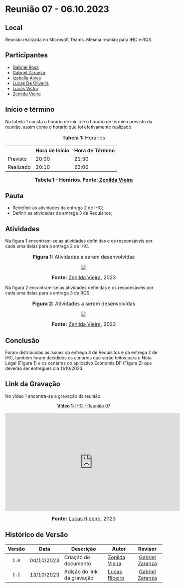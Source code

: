 # Reunião 07 - 06.10.2023

## Local

Reunião realizada no Microsoft Teams.
Mesma reunião para IHC e RQS.

## Participantes

* [Gabriel Rosa](https://github.com/gabrielrosa09)
* [Gabriel Zaranza](https://github.com/GZaranza)
* [Izabella Alves](https://github.com/izabellaalves)
* [Lucas De Oliveira](https://github.com/LucasOliveiraDiasMarquesFerreira)
* [Lucas Victor](https://github.com/Lucas13032003)
* [Zenilda Vieira](https://github.com/zenildavieira)
  
## Início e término

Na tabela 1 consta o horário de início e o horário de término previsto da reunião, assim como o horário que foi efetivamente realizado.

<div align="center">
<font size="3"><p style="text-align: center"><b>Tabela 1:</b> Horários</p></font>

<table>
    <thead>
        <tr>
            <th></th>
            <th>Hora de Início</th>
            <th>Hora de Término</th>
        </tr>
    </thead>
    <tbody>
        <tr>
            <td>Previsto</td>
            <td>20:00</td>
            <td>21:30</td>
        </tr>
        <tr>
            <td>Realizado</td>
            <td>20:10</td>
            <td>22:00</td>
        </tr>
    </tbody>
</table>

<font size="3"><p style="text-align: center"><b>Tabela 1 - Horários. Fonte:<a href="https://github.com/zenildavieira"> Zenilda Vieira</a></b></p></font>
</div>

## Pauta

* Redefinir as atividades da entrega 2 de IHC;
* Definir as atividades da entrega 3 de Requisitos;

## Atividades

Na figura 1 encontram-se as atividades definidas e os responsáveis por cada uma delas para a entrega 2 de IHC.

<div align="center">
<font size="3"><p style="text-align: center"><b>Figura 1:</b> Atividades a serem desenvolvidas</p></font>

<img src="https://github.com/Interacao-Humano-Computador/2023.2-NotaLegal/blob/main/docs/imagens/atas/issues-IHC2-06-10-2023.png?raw=true">

<font size="3"><p style="text-align: center"><b>Fonte:</b> <a href="https://github.com/zenildavieira">Zenilda Vieira</a>, 2023</p></font>
</div>

Na figura 2 encontram-se as atividades definidas e os responsáveis por cada uma delas para a entrega 3 de RQS.

<div align="center">
<font size="3"><p style="text-align: center"><b>Figura 2:</b> Atividades a serem desenvolvidas</p></font>

<img src="https://github.com/Interacao-Humano-Computador/2023.2-NotaLegal/blob/main/docs/imagens/atas/issues_RQS3-06-10-2023.png?raw=true">

<font size="3"><p style="text-align: center"><b>Fonte:</b> <a href="https://github.com/zenildavieira">Zenilda Vieira</a>, 2023</p></font>
</div>

## Conclusão

Foram distribuídas as issues da entrega 3 de Requisitos e da entrega 2 de IHC, também foram decididos os cenários que serão feitos para o Nota Legal (Figura 1) e os cenários do aplicativo Economia DF (Figura 2) que deverão ser entregues dia 11/10/2023.

## Link da Gravação

No vídeo 1 encontra-se a gravação da reunião.

<p style="text-align: center"><a href="https://youtu.be/VJnmLucABOY" target="blanket"><b>Vídeo 1:</b> IHC - Reunião 07</a></p>

<iframe width="560" height="315" src="https://www.youtube.com/embed/VJnmLucABOY" title="Apresentação 1" frameborder="0" allow="accelerometer; autoplay; clipboard-write; encrypted-media; gyroscope; picture-in-picture; web-share" allowfullscreen></iframe>

<font size="3"><p style="text-align: center"><b>Fonte:</b> <a href="https://github.com/lucassouzs">Lucas Ribeiro</a>, 2023</p></font>
</div >

## Histórico de Versão

|Versão|Data|Descrição|Autor|Revisor|
|:----:|----|---------|-----|:-------:|
|`1.0`|04/10/2023|Criação do documento|[Zenilda Vieira](https://github.com/zenildavieira)|[Gabriel Zaranza](https://github.com/GZaranza)|
|`1.1`|13/10/2023| Adição do link da gravação | [Lucas Ribeiro](https://github.com/lucassouzs) | [Gabriel Zaranza](https://github.com/GZaranza) |
